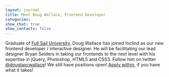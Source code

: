 ```yaml
---
layout: journal
title: Meet Doug Wallace, Frontend Developer
categories: 
show_chat: true
show_contacts: false
---
```


Graduate of <a href="http://www.fullsail.edu/" target="_blank">Full Sail University</a>, Doug Wallace has joined Inclind as our new frontend developer / interactive designer. He will be facilitating our lead designer Bryan Selders in taking our frontends to the next level with his expertise in jQuery, Photoshop, HTML5 and CSS3. Follow him on twitter <a href="http://twitter.com/douglascwallace" target="_blank">@douglascwallace</a>! We still have positions open! <a href="http://www.inclind.com/forms/job-application.htm">Apply within</a>, if you have what it takes!